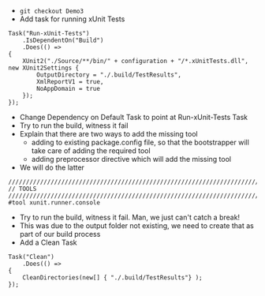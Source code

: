 * `git checkout Demo3`
* Add task for running xUnit Tests

```
Task("Run-xUnit-Tests")
    .IsDependentOn("Build")
    .Does(() =>
{
    XUnit2("./Source/**/bin/" + configuration + "/*.xUnitTests.dll", new XUnit2Settings {
        OutputDirectory = "./.build/TestResults",
        XmlReportV1 = true,
        NoAppDomain = true
    });
});
```

* Change Dependency on Default Task to point at Run-xUnit-Tests Task
* Try to run the build, witness it fail
* Explain that there are two ways to add the missing tool
  * adding to existing package.config file, so that the bootstrapper will take care of adding the required tool
  * adding preprocessor directive which will add the missing tool
* We will do the latter

```
///////////////////////////////////////////////////////////////////////////////
// TOOLS
///////////////////////////////////////////////////////////////////////////////
#tool xunit.runner.console
```

* Try to run the build, witness it fail.  Man, we just can't catch a break!
* This was due to the output folder not existing, we need to create that as part of our build process
* Add a Clean Task

```
Task("Clean")
    .Does(() =>
{
    CleanDirectories(new[] { "./.build/TestResults"} );
});
```